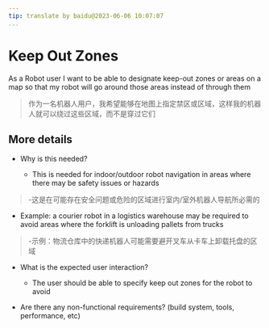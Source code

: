 ```yaml
---
tip: translate by baidu@2023-06-06 10:07:07
...
```

# Keep Out Zones


As a Robot user I want to be able to designate keep-out zones or areas on a map so that my robot will go around those areas instead of through them

> 作为一名机器人用户，我希望能够在地图上指定禁区或区域，这样我的机器人就可以绕过这些区域，而不是穿过它们

## More details

- Why is this needed?


  - This is needed for indoor/outdoor robot navigation in areas where there may be safety issues or hazards

> -这是在可能存在安全问题或危险的区域进行室内/室外机器人导航所必需的

  - Example: a courier robot in a logistics warehouse may be required to avoid areas where the forklift is unloading pallets from trucks

> -示例：物流仓库中的快递机器人可能需要避开叉车从卡车上卸载托盘的区域

- What is the expected user interaction?

  - The user should be able to specify keep out zones for the robot to avoid

- Are there any non-functional requirements? (build system, tools, performance, etc)
